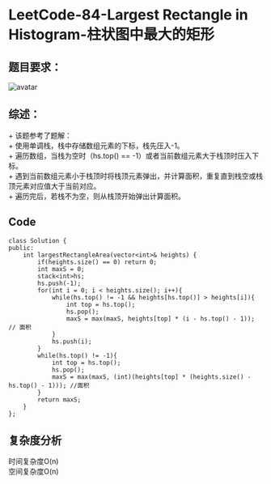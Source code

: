 # LeetCode-84-Largest Rectangle in Histogram-柱状图中最大的矩形

## 题目要求：
![avatar](https://github.com/JakeChanFangZiyuan20/MyLeetCode/blob/img/img/84.png)





## 综述：  
\+ 该题参考了题解：  
\+ 使用单调栈，栈中存储数组元素的下标，栈先压入-1。  
\+ 遍历数组，当栈为空时（hs.top() == -1）或者当前数组元素大于栈顶时压入下标。  
\+ 遇到当前数组元素小于栈顶时将栈顶元素弹出，并计算面积，重复直到栈空或栈顶元素对应值大于当前对应。  
\+ 遍历完后，若栈不为空，则从栈顶开始弹出计算面积。

## Code
```
class Solution {
public:
    int largestRectangleArea(vector<int>& heights) {
        if(heights.size() == 0) return 0;
        int maxS = 0;
        stack<int>hs;
        hs.push(-1);
        for(int i = 0; i < heights.size(); i++){
            while(hs.top() != -1 && heights[hs.top()] > heights[i]){
                int top = hs.top();
                hs.pop();
                maxS = max(maxS, heights[top] * (i - hs.top() - 1)); // 面积
            }
            hs.push(i);
        }
        while(hs.top() != -1){
            int top = hs.top();
            hs.pop();
            maxS = max(maxS, (int)(heights[top] * (heights.size() - hs.top() - 1))); //面积
        }
        return maxS;
    }
};
```

## 复杂度分析
时间复杂度O(n)  
空间复杂度O(n)
